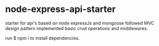 # node-express-api-starter
starter for api's based on node expressJs and mongoose followed MVC design pattern implemented basic crud operations and middlewares.

run $ npm i to install dependencies.
